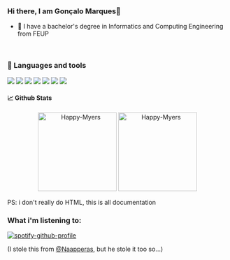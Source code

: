 ### Hi there, I am Gonçalo Marques👋 ###
- 🌱 I have a bachelor's degree in Informatics and Computing Engineering from FEUP<br>
<br>

### :wrench: Languages and tools

<p>
  <img src="https://img.shields.io/badge/OS-Linux-informational?style=flat&logo=Linux&logoColor=white&color=2bbc8a">
  <img src="https://img.shields.io/badge/Shell-Bash-informational?style=flat&logo=GNU-Bash&logoColor=white&color=2bbc8a">
  
  <img src="https://img.shields.io/badge/Tools-Git-informational?style=flat&logo=Git&logoColor=white&color=2bbc8a">
  
  <img src="https://img.shields.io/badge/Editor-Visual%20Studio%20Code-informational?style=flat&logo=visual-studio-code&logoColor=white&color=2bbc8a">
  
  <img src="https://img.shields.io/badge/Code-C-informational?style=flat&logo=C&logoColor=white&color=2bbc8a">
  <img src="https://img.shields.io/badge/Code-Java-informational?style=flat&logo=Java&logoColor=white&color=2bbc8a">
  <img src="https://img.shields.io/badge/Code-C++-informational?style=flat&logo=c%2B%2B&logoColor=white&color=2bbc8a">
</p>

#### 📈 Github Stats

<p align = "center">
  <img height="180em" src="https://github-readme-stats.vercel.app/api?username=Happy-Myers&show_icons=true&theme=dark&include_all_commits=true&count_private=true" alt="Happy-Myers">
  <img height="180em" src="https://github-readme-stats.vercel.app/api/top-langs/?username=Happy-Myers&hide=makefile,cmake,tex&layout=compact&theme=dark&include_all_commits=true&count_private=true&show_icons=true" alt="Happy-Myers"> 
</p>

PS: i don't really do HTML, this is all documentation

### What i'm listening to: ###

[![spotify-github-profile](https://spotify-github-profile.vercel.app/api/view?uid=21df2fj2jm3lrmqw2afn6z2dq&cover_image=true&theme=novatorem&bar_color=473795&bar_color_cover=false)](https://github.com/kittinan/spotify-github-profile)

(I stole this from [@Naapperas](https://github.com/naapperas), but he stole it too so...)

